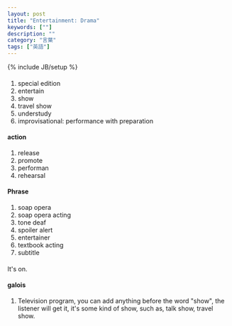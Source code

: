```yaml
---
layout: post
title: "Entertainment: Drama"
keywords: [""]
description: ""
category: "言葉"
tags: ["英語"]
---
```

{% include JB/setup %}

####
1. special edition
3. entertain
4. show
5. travel show
6. understudy
7. improvisational: performance with preparation


#### action
1. release
2. promote
3. performan
4. rehearsal


#### Phrase
1. soap opera
2. soap opera acting
3. tone deaf
4. spoiler alert
5. entertainer
6. textbook acting
7. subtitle


####
It's on.



#### galois
1. Television program, you can add anything before the word "show", the listener
   will get it, it's some kind of show, such as, talk show, travel show.

